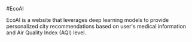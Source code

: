 #EcoAI

EcoAI is a website that leverages deep learning models to provide personalized city recommendations based on user's medical information and Air Quality Index (AQI) level.
